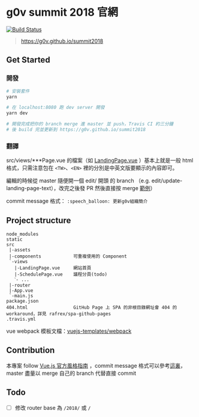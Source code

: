 # g0v summit 2018 官網

[![Build Status](https://travis-ci.org/g0v/summit2018.svg?branch=master)](https://travis-ci.org/g0v/summit2018)

> https://g0v.github.io/summit2018


## Get Started

### 開發
``` bash
# 安裝套件
yarn

# 在 localhost:8080 跑 dev server 開發
yarn dev

# 開發完成把你的 branch merge 進 master 並 push，Travis CI 約三分鐘
# 後 build 完並更新到 https://g0v.github.io/summit2018
```

### 翻譯

src/views/***Page.vue 的檔案（如 [LandingPage.vue](https://github.com/g0v/summit2018/blob/master/src/views/LandingPage.vue) ）基本上就是一般 html 格式，只需注意包在 `<TW>`、`<EN>` 裡的分別是中英文版要顯示的內容即可。

編輯的時候從 master 隨便開一個 edit/ 開頭 的 branch （e.g. edit/update-landing-page-text），改完之後發 PR 然後直接按 merge [範例](https://github.com/g0v/summit2018/pull/4)）

commit message 格式： `:speech_balloon: 更新g0v組織簡介`

## Project structure
```
node_modules
static
src
 |-assets
 |-components            可重複使用的 Component
 `-views
   |-LandingPage.vue     網站首頁
   |-SchedulePage.vue    議程分頁(todo)
   ˋ- ...
 |-router
 |-App.vue
 `-main.js
package.json
404.html                 GitHub Page 上 SPA 的非根目錄網址會 404 的 workaround，詳見 rafrex/spa-github-pages
.travis.yml
```
vue webpack 模板文檔：[vuejs-templates/webpack](https://vuejs-templates.github.io/webpack/)

## Contribution
本專案 follow [Vue.js 官方風格指南](https://cn.vuejs.org/v2/style-guide/) ，commit message 格式可以參考[這裏](https://gitmoji.carloscuesta.me/)，master 盡量以 merge 自己的 branch 代替直接 commit

## Todo
- [ ] 修改 router base 為 `/2018/` 或 `/`
